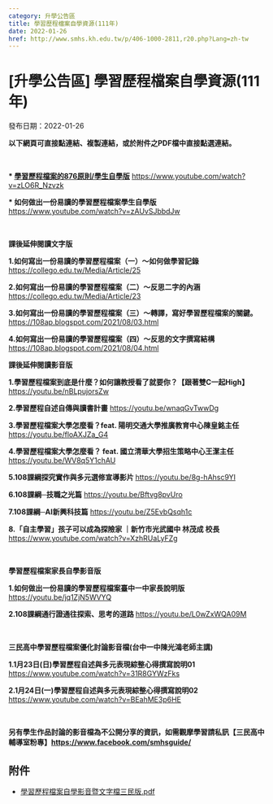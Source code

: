 ```yaml
---
category: 升學公告區
title: 學習歷程檔案自學資源(111年)
date: 2022-01-26
href: http://www.smhs.kh.edu.tw/p/406-1000-2811,r20.php?Lang=zh-tw
---
```


# [升學公告區] 學習歷程檔案自學資源(111年)
發布日期：2022-01-26

<div><div></div><div><p><span><strong><span><span>以下網頁可直接點連結、複製連結，或於附件之PDF檔中直接點選連結。</span></span></strong></span><p> <p><span><span><strong><span>* </span><a href=https://www.youtube.com/watch?v=zLO6R_Nzvzk>學習歷程檔案的876原則/學生自學版</a></strong></span><span> <a href=https://www.youtube.com/watch?v=zLO6R_Nzvzk>https://www.youtube.com/watch?v=zLO6R_Nzvzk</a></span></span><p><span><span><strong>* 如何做出一份易讀的學習歷程檔案學生自學版</strong> <a href=https://www.youtube.com/watch?v=zAUvSJbbdJw>https://www.youtube.com/watch?v=zAUvSJbbdJw</a> </span></span><p><span><span></span></span><p> <p><span><span><span><span><strong><span>課後延伸閱讀<span>文字版</span></span></strong></span></span></span></span><p><span><strong><span><span>1.</span></span></strong><span><strong>如何寫出一份易讀的學習歷程檔案（一）</strong></span><strong>～</strong><span><strong>如何做學習記錄</strong> <a href=https://collego.edu.tw/Media/Article/25>https://collego.edu.tw/Media/Article/25</a></span></span><p><span><span><strong>2.如何寫出一份易讀的學習歷程檔案（二）</strong></span><strong>～</strong><span><strong>反思二字的內涵</strong> <a href=https://collego.edu.tw/Media/Article/23>https://collego.edu.tw/Media/Article/23</a></span></span><p><span><span><strong>3.如何寫出一份易讀的學習歷程檔案（三）</strong></span><strong>～</strong><span><strong>轉譯，寫好學習歷程檔案的關鍵。</strong> <a href=https://108ap.blogspot.com/2021/08/03.html>https://108ap.blogspot.com/2021/08/03.html</a></span></span><p><span><span><strong>4.如何寫出一份易讀的學習歷程檔案（四）～反思的文字撰寫結構</strong> <a href=https://108ap.blogspot.com/2021/08/04.html>https://108ap.blogspot.com/2021/08/04.html</a></span></span><p><span></span><p><span><strong><span><span>課後延伸閱讀<span>影音版</span></span></span></strong></span><p><span><span><strong>1.學習歷程檔案到底是什麼？如何讓教授看了就要你？【跟著雙C一起High】</strong><a href=https://youtu.be/nBLpujorsZw>https://youtu.be/nBLpujorsZw</a></span></span><p><span><span><strong>2.學習歷程自述自傳與讀書計畫</strong> <a href=https://youtu.be/wnaqGvTwwDg>https://youtu.be/wnaqGvTwwDg</a></span></span><p><span><span><strong>3.學習歷程檔案大學怎麼看？feat. 陽明交通大學推廣教育中心陳皇銘主任</strong> <a href=https://youtu.be/floAXJZa_G4>https://youtu.be/floAXJZa_G4</a></span></span><p><span><span><strong>4.學習歷程檔案大學怎麼看？ feat. 國立清華大學招生策略中心王潔主任 </strong><a href=https://youtu.be/WV8q5Y1chAU>https://youtu.be/WV8q5Y1chAU</a> </span></span><p><span><span><strong>5.108課綱探究實作與多元選修宣導影片 </strong><a href=https://youtu.be/8g-hAhsc9YI>https://youtu.be/8g-hAhsc9YI</a></span></span><p><span><span><strong>6.108課綱─技職之光篇</strong> <a href=https://youtu.be/Bftvg8pvUro>https://youtu.be/Bftvg8pvUro</a></span></span><p><span><span><strong>7.108課綱─AI新興科技篇</strong> <a href=https://youtu.be/Z5EvbQsqh1c>https://youtu.be/Z5EvbQsqh1c</a></span></span><p><span><span><strong>8.「自主學習」孩子可以成為探險家 ｜新竹市光武國中 林茂成 校長</strong> <a href=https://www.youtube.com/watch?v=XzhRUaLyFZg>https://www.youtube.com/watch?v=XzhRUaLyFZg</a></span></span><p> <p><span><strong><span><span>學習歷程檔案<span>家長自學影音版</span></span></span></strong></span><p><span><span><strong>1.如何做出一份易讀的學習歷程檔案臺中一中家長說明版</strong> <a href=https://youtu.be/jq1ZjN5WVYQ>https://youtu.be/jq1ZjN5WVYQ</a> </span></span><p><span><span><strong>2.108課綱通行證通往探索、思考的道路 </strong><a href=https://youtu.be/L0wZxWQA09M>https://youtu.be/L0wZxWQA09M</a></span></span><p> <p><span><strong><span><span>三民高中學習歷程<span>檔案優化討論影音檔</span>(台中一中陳光鴻老師主講)</span></span></strong></span><p><span><span><strong>1.1月23日(日)學習歷程自述與多元表現綜整心得撰寫說明01</strong> <a href=https://www.youtube.com/watch?v=31R8GYWzFks>https://www.youtube.com/watch?v=31R8GYWzFks</a></span></span><p><span><span><strong>2.1月24日(一)學習歷程自述與多元表現綜整心得撰寫說明02</strong> <a href=https://www.youtube.com/watch?v=BEahME3p6HE>https://www.youtube.com/watch?v=BEahME3p6HE</a></span></span><p> <p><span><strong><span> 另有<span>學生作品討論</span><span>的影音檔</span>為不公開分享的資訊，如需觀摩學習<span>請私訊</span><span><span>【三民高中輔導室粉專】</span><a href=https://www.facebook.com/smhsguide/>https://www.facebook.com/smhsguide/</a> </span> </span></strong></span></div></div>

## 附件
- [學習歷程檔案自學影音暨文字檔三民版.pdf](https://www.smhs.kh.edu.tw/var/file/0/1000/attach/95/pta_2514_1597111_68270.pdf)
